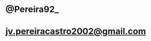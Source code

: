 # @Pereira92_
# jv.pereiracastro2002@gmail.com

<!---
Pereira92/Pereira92 is a ✨ special ✨ repository because its `README.md` (this file) appears on your GitHub profile.
You can click the Preview link to take a look at your changes.
--->
